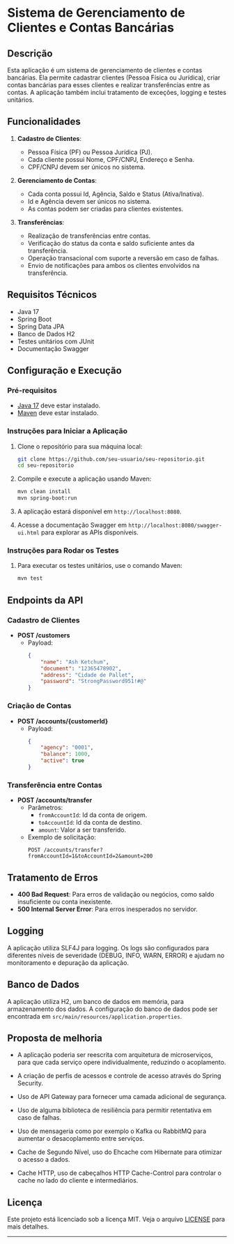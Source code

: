# Sistema de Gerenciamento de Clientes e Contas Bancárias

## Descrição

Esta aplicação é um sistema de gerenciamento de clientes e contas bancárias. Ela permite cadastrar clientes (Pessoa Física ou Jurídica), criar contas bancárias para esses clientes e realizar transferências entre as contas. A aplicação também inclui tratamento de exceções, logging e testes unitários.

## Funcionalidades

1. **Cadastro de Clientes**:
   - Pessoa Física (PF) ou Pessoa Jurídica (PJ).
   - Cada cliente possui Nome, CPF/CNPJ, Endereço e Senha.
   - CPF/CNPJ devem ser únicos no sistema.

2. **Gerenciamento de Contas**:
   - Cada conta possui Id, Agência, Saldo e Status (Ativa/Inativa).
   - Id e Agência devem ser únicos no sistema.
   - As contas podem ser criadas para clientes existentes.

3. **Transferências**:
   - Realização de transferências entre contas.
   - Verificação do status da conta e saldo suficiente antes da transferência.
   - Operação transacional com suporte a reversão em caso de falhas.
   - Envio de notificações para ambos os clientes envolvidos na transferência.

## Requisitos Técnicos

- Java 17
- Spring Boot
- Spring Data JPA
- Banco de Dados H2
- Testes unitários com JUnit
- Documentação Swagger

## Configuração e Execução

### Pré-requisitos

- [Java 17](https://www.oracle.com/java/technologies/javase-jdk17-downloads.html) deve estar instalado.
- [Maven](https://maven.apache.org/download.cgi) deve estar instalado.

### Instruções para Iniciar a Aplicação

1. Clone o repositório para sua máquina local:
   ```sh
   git clone https://github.com/seu-usuario/seu-repositorio.git
   cd seu-repositorio
   ```

2. Compile e execute a aplicação usando Maven:
   ```sh
   mvn clean install
   mvn spring-boot:run
   ```

3. A aplicação estará disponível em `http://localhost:8080`.

4. Acesse a documentação Swagger em `http://localhost:8080/swagger-ui.html` para explorar as APIs disponíveis.

### Instruções para Rodar os Testes

1. Para executar os testes unitários, use o comando Maven:
   ```sh
   mvn test
   ```

## Endpoints da API

### Cadastro de Clientes

- **POST /customers**
  - Payload:
    ```json
    {
        "name": "Ash Ketchum",
        "document": "12365478902",
        "address": "Cidade de Pallet",
        "password": "StrongPassword951!#@"
    }
    ```

### Criação de Contas

- **POST /accounts/{customerId}**
  - Payload:
    ```json
    {
        "agency": "0001",
        "balance": 1000,
        "active": true
    }
    ```

### Transferência entre Contas

- **POST /accounts/transfer**
  - Parâmetros:
    - `fromAccountId`: Id da conta de origem.
    - `toAccountId`: Id da conta de destino.
    - `amount`: Valor a ser transferido.
  - Exemplo de solicitação:
    ```
    POST /accounts/transfer?fromAccountId=1&toAccountId=2&amount=200
    ```

## Tratamento de Erros

- **400 Bad Request**: Para erros de validação ou negócios, como saldo insuficiente ou conta inexistente.
- **500 Internal Server Error**: Para erros inesperados no servidor.

## Logging

A aplicação utiliza SLF4J para logging. Os logs são configurados para diferentes níveis de severidade (DEBUG, INFO, WARN, ERROR) e ajudam no monitoramento e depuração da aplicação.

## Banco de Dados

A aplicação utiliza H2, um banco de dados em memória, para armazenamento dos dados. A configuração do banco de dados pode ser encontrada em `src/main/resources/application.properties`.

## Proposta de melhoria

- A aplicação poderia ser reescrita com arquitetura de  microserviços, para que cada serviço opere individualmente, reduzindo o acoplamento.

- A criação de perfis de acessos e controle de acesso através do Spring Security.

- Uso de API Gateway para fornecer uma camada adicional de segurança.

- Uso de alguma biblioteca de resiliência para permitir retentativa em caso de falhas.

- Uso de mensageria como por exemplo o Kafka ou RabbitMQ para aumentar o desacoplamento entre serviços.

- Cache de Segundo Nível, uso do Ehcache com Hibernate para otimizar o acesso a dados.

- Cache HTTP, uso de cabeçalhos HTTP Cache-Control para controlar o cache no lado do cliente e intermediários.

## Licença

Este projeto está licenciado sob a licença MIT. Veja o arquivo [LICENSE](LICENSE) para mais detalhes.

---

